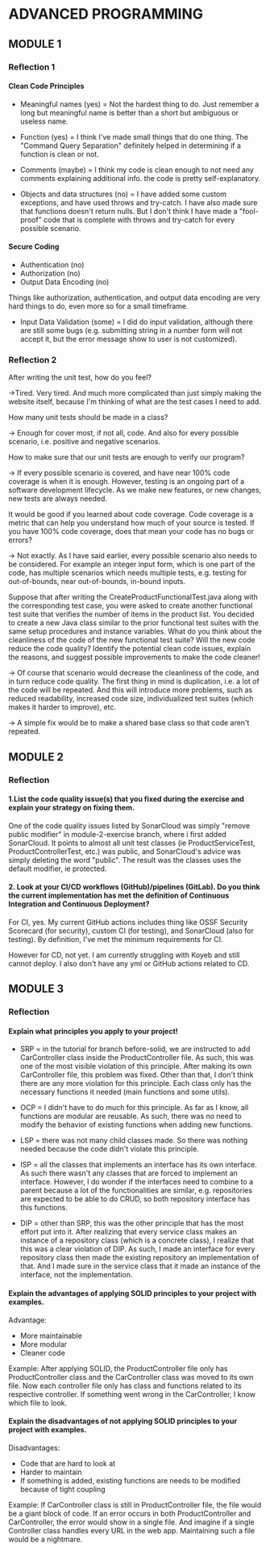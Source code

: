 # ADVANCED PROGRAMMING

## MODULE 1

### Reflection 1

#### Clean Code Principles
- Meaningful names (yes) = Not the hardest thing to do. Just remember a long but meaningful name is better than a short but ambiguous or useless name.


- Function (yes) = I think I've made small things that do one thing. The "Command Query Separation" definitely helped in determining if a function is clean or not.


- Comments (maybe) = I think my code is clean enough to not need any comments explaining additional info. the code is pretty self-explanatory.


- Objects and data structures (no) = I have added some custom exceptions, and have used throws and try-catch. I have also made sure that functions doesn't return nulls. But I don't think I have made a "fool-proof" code that is complete with throws and try-catch for every possible scenario.

#### Secure Coding
- Authentication (no)
- Authorization (no)
- Output Data Encoding (no)
  
Things like authorization, authentication, and output data encoding are very hard things to do, even more so for a 
small timeframe.

- Input Data Validation (some) = I did do input validation, although there are still some bugs (e.g. submitting string in a number form will not accept it, but the error message show to user is not customized).

### Reflection 2

After writing the unit test, how do you feel?   

->Tired. Very tired. And much more complicated than just simply making the website itself, because I'm thinking of what are the test cases I need to add.

How many unit tests should be made in a class?   

-> Enough for cover most, if not all, code. And also for every possible scenario, i.e. positive and negative scenarios.

How to make sure that our unit tests are enough to verify our program?  

-> If every possible scenario is covered, and have near 100% code coverage is when it is enough. However, testing is an ongoing part of a software development lifecycle. As we make new features, or new changes, new tests are always needed.

It would be good if you learned about code coverage. Code coverage is a metric that can help you understand how much of your source is tested. If you have 100% code coverage, does that mean your code has no bugs or errors?  

-> Not exactly. As I have said earlier, every possible scenario also needs to be considered. For example an integer input form, which is one part of the code, has multiple scenarios which needs multiple tests, e.g. testing for out-of-bounds, near out-of-bounds, in-bound inputs.

Suppose that after writing the CreateProductFunctionalTest.java along with the corresponding test case, you were asked to create another functional test suite that verifies the number of items in the product list. You decided to create a new Java class similar to the prior functional test suites with the same setup procedures and instance variables.
What do you think about the cleanliness of the code of the new functional test suite? Will the new code reduce the code quality?  Identify the potential clean code issues, explain the reasons, and suggest possible improvements to make the code cleaner!

-> Of course that scenario would decrease the cleanliness of the code, and in turn reduce code quality. The first thing in mind is duplication, i.e. a lot of the code will be repeated. And this will introduce more problems, such as reduced readability, increased code size, individualized test suites (which makes it harder to improve), etc.

-> A simple fix would be to make a shared base class so that code aren't repeated.

## MODULE 2

### Reflection

#### 1.List the code quality issue(s) that you fixed during the exercise and explain your strategy on fixing them.

One of the code quality issues listed by SonarCloud was simply "remove public modifier" in module-2-exercise branch, where i first added SonarCloud.
It points to almost all unit test classes (ie ProductServiceTest, ProductControllerTest, etc.) was public, and SonarCloud's advice was simply deleting the word "public".
The result was the classes uses the default modifier, ie protected.

#### 2. Look at your CI/CD workflows (GitHub)/pipelines (GitLab). Do you think the current implementation has met the definition of Continuous Integration and Continuous Deployment?

For CI, yes. My current GitHub actions includes thing like OSSF Security Scorecard (for security), custom CI (for testing), and SonarCloud (also for testing).
By definition, I've met the minimum requirements for CI.

However for CD, not yet. I am currently struggling with Koyeb and still cannot deploy.
I also don't have any yml or GitHub actions related to CD.

## MODULE 3

### Reflection

#### Explain what principles you apply to your project!

- SRP = in the tutorial for branch before-solid, we are instructed to add CarController class inside the 
  ProductController file. As such, this was one of the most visible violation of this principle. After making its 
  own CarController file, this problem was fixed. Other than that, I don't think there are any more violation for 
  this principle. Each class only has the necessary functions it needed (main functions and some utils).


- OCP = I didn't have to do much for this principle. As far as I know, all functions are modular are reusable. As 
  such, there was no need to modify the behavior of existing functions when adding new functions. 


- LSP = there was not many child classes made. So there was nothing needed because the code didn't violate 
  this principle.


- ISP = all the classes that implements an interface has its own interface. As such there wasn't any classes that 
  are forced to implement an interface. However, I do wonder if the interfaces need to combine to a parent because a 
  lot of the functionalities are similar, e.g. repositories are expected to be able to do CRUD, so both repository 
  interface has this functions.


- DIP = other than SRP, this was the other principle that has the most effort put into it. After realizing that 
  every service class makes an instance of a repository class (which is a concrete class), I realize that this 
  was a clear violation of DIP. As such, I made an interface for every repository class then made the existing 
  repository an implementation of that. And I made sure in the service class that it made an instance of the 
  interface, not the implementation.

#### Explain the advantages of applying SOLID principles to your project with examples.

Advantage: 
- More maintainable
- More modular
- Cleaner code

Example: After applying SOLID, the ProductController file only has ProductController class and the CarController 
class was moved to its own file. Now each controller file only has class and functions related to its respective 
controller. If something went wrong in the CarController, I know which file to look.

#### Explain the disadvantages of not applying SOLID principles to your project with examples.

Disadvantages:
- Code that are hard to look at
- Harder to maintain
- If something is added, existing functions are needs to be modified because of tight coupling

Example: If CarController class is still in ProductController file, the file would be a giant block of code. If an 
error occurs in both ProductController and CarController, the error would show in a single file. And imagine if a 
single Controller class handles every URL in the web app. Maintaining such a file would be a nightmare.